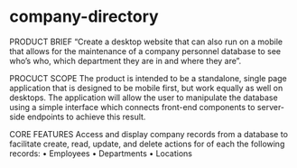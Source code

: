 # company-directory

PRODUCT BRIEF
“Create a desktop website that can also run on a mobile that allows for the maintenance of a company personnel database to see who’s who, which department they are in and where they are”.

PROCUCT SCOPE
The product is intended to be a standalone, single page application that is designed to be mobile first, but work equally as well on desktops. The application will allow the user to manipulate the database using a simple interface which connects front-end components to server-side endpoints to achieve this result.

CORE FEATURES
Access and display company records from a database to facilitate create, read, update, and delete actions for of each the following records:
• Employees
• Departments
• Locations
